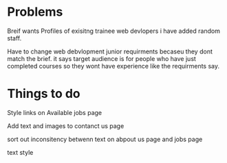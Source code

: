 # Problems

Breif wants Profiles of exisitng trainee web devlopers
i have added random staff.

Have to change web debvlopment junior requirments 
becaseu they dont match the brief. it says target 
audience is for people who have just completed 
courses so they wont have experience like the 
requirments say.

# Things to do

Style links on Available jobs page

Add text and images to contanct us page

sort out inconsitency betwenn text on abpout us page and jobs page

text style